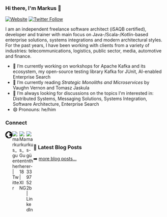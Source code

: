 ### Hi there, I'm Markus 👋

[![Website](https://img.shields.io/website?label=mguenther.net&style=for-the-badge&url=https%3A%2F%2Fmguenther.net)](https://www.mguenther.net)
[![Twitter Follow](https://img.shields.io/twitter/follow/markus_guenther?color=1DA1F2&logo=twitter&style=for-the-badge)](https://twitter.com/intent/follow?original_referer=https%3A%2F%2Fgithub.com%2Fmarkus_guenther&screen_name=markus_guenther)

I am an independent freelance software architect (iSAQB certified), developer and trainer with main focus on Java-/Scala-/Kotlin-based enterprise solutions, systems integrations and modern architectural styles. For the past years, I have been working with clients from a variety of industries: telecommunications, logistics, public sector, media, automotive and finance.

- 🔭 I’m currently working on workshops for Apache Kafka and its ecosystem, my open-source testing library Kafka for JUnit, AI-enabled Enterprise Search
- 🌱 I’m currently reading *Strategic Monoliths and Microservices* by Vaughn Vernon and Tomasz Jaskula
- 👯 I’m always looking for discussions on the topics I'm interested in: Distributed Systems, Messaging Solutions, Systems Integration, Software Architecture, Enterprise Search
- 😄 Pronouns: he/him

### Connect

[<img align="left" alt="www.mguenther.net" width="22px" src="https://raw.githubusercontent.com/iconic/open-iconic/master/svg/globe.svg" />][website]
[<img align="left" alt="markus_guenther | Twitter" width="22px" src="https://cdn.jsdelivr.net/npm/simple-icons@v3/icons/twitter.svg" />][twitter]
[<img align="left" alt="Markus_Guenther18 | XING" width="22px" src="https://cdn.jsdelivr.net/npm/simple-icons@v3/icons/xing.svg" />][xing]
[<img align="left" alt="markus-günther-3397522b | LinkedIn" width="22px" src="https://cdn.jsdelivr.net/npm/simple-icons@v3/icons/linkedin.svg" />][linkedin]

<br />

### 📕 Latest Blog Posts

<!-- BLOG-POST-LIST:START -->
<!-- BLOG-POST-LIST:END -->

➡️ [more blog posts...](https://www.mguenther.net)

[website]: https://www.mguenther.net
[twitter]: https://twitter.com/markus_guenther
[xing]: https://www.xing.com/profile/Markus_Guenther18/cv
[linkedin]: https://www.linkedin.com/in/markus-g%C3%BCnther-3397522b/